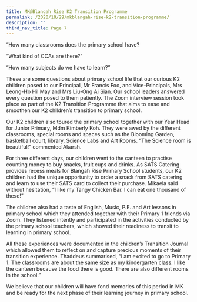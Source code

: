```yaml
---
title: MK@Blangah Rise K2 Transition Programme
permalink: /2020/10/29/mkblangah-rise-k2-transition-programme/
description: ""
third_nav_title: Page 7
---
```

<p>&ldquo;How many classrooms does the primary school have?</p>
<p>&ldquo;What kind of CCAs are there?&rdquo;</p>
<p>&ldquo;How many subjects do we have to learn?&rdquo;</p>
<p>These are some questions about primary school life that our curious K2 children posed to our Principal, Mr Francis Foo, and Vice-Principals, Mrs Leong-Ho Hil May and Mrs Liu-Ong Ai Sian. Our school leaders answered every question posed to them patiently. The Zoom interview session took place as part of the K2 Transition Programme that aims to ease and smoothen our K2 children&rsquo;s transition to primary school.</p>
<p>Our K2 children also toured the primary school together with our Year Head for Junior Primary, Mdm Kimberly Koh. They were awed by the different classrooms, special rooms and spaces such as the Blooming Garden, basketball court, library, Science Labs and Art Rooms. &ldquo;The Science room is beautiful!&rdquo; commented Akarsh.</p>
<p>For three different days, our children went to the canteen to practise counting money to buy snacks, fruit cups and drinks. As SATS Catering provides recess meals for Blangah Rise Primary School students, our K2 children had the unique opportunity to order a snack from SATS catering and learn to use their SATS card to collect their purchase. Mikaela said without hesitation, &ldquo;I like my Tangy Chicken Bar. I can eat one thousand of these!&rdquo;</p>
<p>The children also had a taste of English, Music, P.E. and Art lessons in primary school which they attended together with their Primary 1 friends via Zoom. They listened intently and participated in the activities conducted by the primary school teachers, which showed their readiness to transit to learning in primary school.</p>
<p>All these experiences were documented in the children&rsquo;s Transition Journal which allowed them to reflect on and capture precious moments of their transition experience. Thaddeus summarised, &ldquo;I am excited to go to Primary 1. The classrooms are about the same size as my kindergarten class. I like the canteen because the food there is good. There are also different rooms in the school.&rdquo;</p>
<p>We believe that our children will have fond memories of this period in MK and be ready for the next phase of their learning journey in primary school.</p>